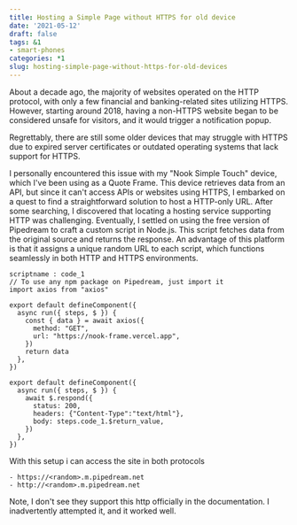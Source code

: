 ```yaml
---
title: Hosting a Simple Page without HTTPS for old device
date: '2021-05-12'
draft: false
tags: &1
- smart-phones
categories: *1
slug: hosting-simple-page-without-https-for-old-devices
---
```


About a decade ago, the majority of websites operated on the HTTP protocol, with only a few financial and banking-related sites utilizing HTTPS. However, starting around 2018, having a non-HTTPS website began to be considered unsafe for visitors, and it would trigger a notification popup.

Regrettably, there are still some older devices that may struggle with HTTPS due to expired server certificates or outdated operating systems that lack support for HTTPS.

I personally encountered this issue with my "Nook Simple Touch" device, which I've been using as a Quote Frame. This device retrieves data from an API, but since it can't access APIs or websites using HTTPS, I embarked on a quest to find a straightforward solution to host a HTTP-only URL. After some searching, I discovered that locating a hosting service supporting HTTP was challenging. Eventually, I settled on using the free version of Pipedream to craft a custom script in Node.js. This script fetches data from the original source and returns the response. An advantage of this platform is that it assigns a unique random URL to each script, which functions seamlessly in both HTTP and HTTPS environments.



```
scriptname : code_1
// To use any npm package on Pipedream, just import it
import axios from "axios"

export default defineComponent({
  async run({ steps, $ }) {
    const { data } = await axios({
      method: "GET",
      url: "https://nook-frame.vercel.app",
    })
    return data
  },
})
```

```
export default defineComponent({
  async run({ steps, $ }) {
    await $.respond({
      status: 200,
      headers: {"Content-Type":"text/html"},
      body: steps.code_1.$return_value,
    })
  },
})
```


With this setup i can access the site in both protocols

```
- https://<random>.m.pipedream.net
- http://<random>.m.pipedream.net

```

Note, I don't see they support this http officially in the documentation. I inadvertently attempted it, and it worked well.